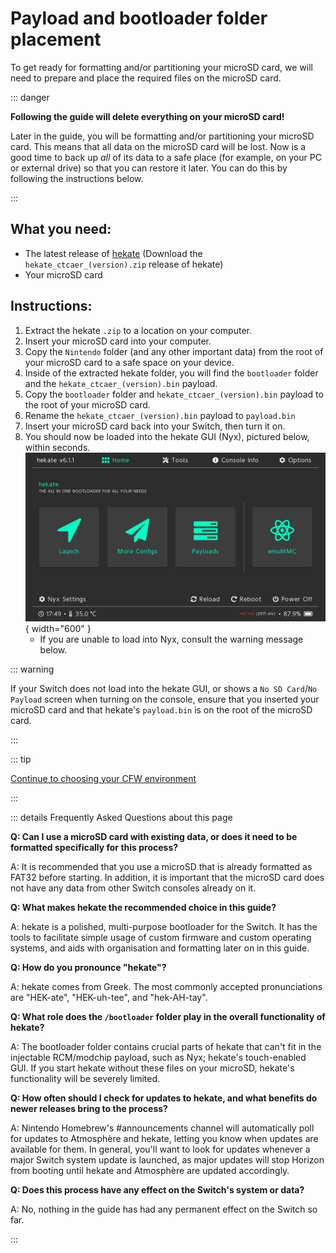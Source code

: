 # Payload and bootloader folder placement

To get ready for formatting and/or partitioning your microSD card, we will need to prepare and place the required files on the microSD card.

::: danger

**Following the guide will delete everything on your microSD card!**

Later in the guide, you will be formatting and/or partitioning your microSD card. This means that all data on the microSD card will be lost. Now is a good time to back up *all* of its data to a safe place (for example, on your PC or external drive) so that you can restore it later. You can do this by following the instructions below.

:::

## What you need:
- The latest release of [hekate](https://github.com/CTCaer/Hekate/releases/) (Download the `hekate_ctcaer_(version).zip` release of hekate)
- Your microSD card

## Instructions:

1. Extract the hekate `.zip` to a location on your computer.
1. Insert your microSD card into your computer.
1. Copy the `Nintendo` folder (and any other important data) from the root of your microSD card to a safe space on your device.
1. Inside of the extracted hekate folder, you will find the `bootloader` folder and the `hekate_ctcaer_(version).bin` payload.
1. Copy the `bootloader` folder and `hekate_ctcaer_(version).bin` payload to the root of your microSD card.
1. Rename the `hekate_ctcaer_(version).bin` payload to `payload.bin`
1. Insert your microSD card back into your Switch, then turn it on.
1. You should now be loaded into the hekate GUI (Nyx), pictured below, within seconds.
    ![Nyx](../all/img/nyx.bmp){ width="600" }
    - If you are unable to load into Nyx, consult the warning message below.

::: warning

If your Switch does not load into the hekate GUI, or shows a `No SD Card`/`No Payload` screen when turning on the console, ensure that you inserted your microSD card and that hekate's `payload.bin` is on the root of the microSD card.

:::

::: tip

[Continue to choosing your CFW environment](../all/cfw_environment)

:::

::: details Frequently Asked Questions about this page

**Q: Can I use a microSD card with existing data, or does it need to be formatted specifically for this process?**

A: It is recommended that you use a microSD that is already formatted as FAT32 before starting. In addition, it is important that the microSD card does not have any data from other Switch consoles already on it.

**Q: What makes hekate the recommended choice in this guide?**

A: hekate is a polished, multi-purpose bootloader for the Switch. It has the tools to facilitate simple usage of custom firmware and custom operating systems, and aids with organisation and formatting later on in this guide.

**Q: How do you pronounce "hekate"?**

A: hekate comes from Greek. The most commonly accepted pronunciations are "HEK-ate", "HEK-uh-tee", and "hek-AH-tay".

**Q: What role does the `/bootloader` folder play in the overall functionality of hekate?**

A: The bootloader folder contains crucial parts of hekate that can't fit in the injectable RCM/modchip payload, such as Nyx; hekate's touch-enabled GUI. If you start hekate without these files on your microSD, hekate's functionality will be severely limited.

**Q: How often should I check for updates to hekate, and what benefits do newer releases bring to the process?**

A: Nintendo Homebrew's #announcements channel will automatically poll for updates to Atmosphère and hekate, letting you know when updates are available for them. In general, you'll want to look for updates whenever a major Switch system update is launched, as major updates will stop Horizon from booting until hekate and Atmosphère are updated accordingly.

**Q: Does this process have any effect on the Switch's system or data?**

A: No, nothing in the guide has had any permanent effect on the Switch so far.

:::
